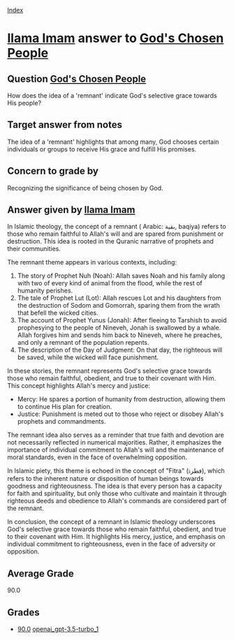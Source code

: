 
[Index](../../../index.md)
# [llama Imam](../../answering_models/llama_Imam.md) answer to [God's Chosen People](../../questions/God's_Chosen_People.md)

## Question [God's Chosen People](../../questions/God's_Chosen_People.md)
How does the idea of a 'remnant' indicate God's selective grace towards His people?

## Target answer from notes
The idea of a 'remnant' highlights that among many, God chooses certain individuals or groups to receive His grace and fulfill His promises.

## Concern to grade by
Recognizing the significance of being chosen by God.

## Answer given by [llama Imam](../../answering_models/llama_Imam.md)
In Islamic theology, the concept of a remnant ( Arabic: بقية, baqiya) refers to those who remain faithful to Allah's will and are spared from punishment or destruction. This idea is rooted in the Quranic narrative of prophets and their communities.

The remnant theme appears in various contexts, including:

1. The story of Prophet Nuh (Noah): Allah saves Noah and his family along with two of every kind of animal from the flood, while the rest of humanity perishes.
2. The tale of Prophet Lut (Lot): Allah rescues Lot and his daughters from the destruction of Sodom and Gomorrah, sparing them from the wrath that befell the wicked cities.
3. The account of Prophet Yunus (Jonah): After fleeing to Tarshish to avoid prophesying to the people of Nineveh, Jonah is swallowed by a whale. Allah forgives him and sends him back to Nineveh, where he preaches, and only a remnant of the population repents.
4. The description of the Day of Judgment: On that day, the righteous will be saved, while the wicked will face punishment.

In these stories, the remnant represents God's selective grace towards those who remain faithful, obedient, and true to their covenant with Him. This concept highlights Allah's mercy and justice:

* Mercy: He spares a portion of humanity from destruction, allowing them to continue His plan for creation.
* Justice: Punishment is meted out to those who reject or disobey Allah's prophets and commandments.

The remnant idea also serves as a reminder that true faith and devotion are not necessarily reflected in numerical majorities. Rather, it emphasizes the importance of individual commitment to Allah's will and the maintenance of moral standards, even in the face of overwhelming opposition.

In Islamic piety, this theme is echoed in the concept of "Fitra" (فطرۃ), which refers to the inherent nature or disposition of human beings towards goodness and righteousness. The idea is that every person has a capacity for faith and spirituality, but only those who cultivate and maintain it through righteous deeds and obedience to Allah's commands are considered part of the remnant.

In conclusion, the concept of a remnant in Islamic theology underscores God's selective grace towards those who remain faithful, obedient, and true to their covenant with Him. It highlights His mercy, justice, and emphasis on individual commitment to righteousness, even in the face of adversity or opposition.

## Average Grade
90.0

## Grades
 * [90.0](./God's_Chosen_People_grades/openai_gpt-3.5-turbo_1.md) [openai_gpt-3.5-turbo_1](../../answering_models/openai_gpt-3.5-turbo_1.md)
